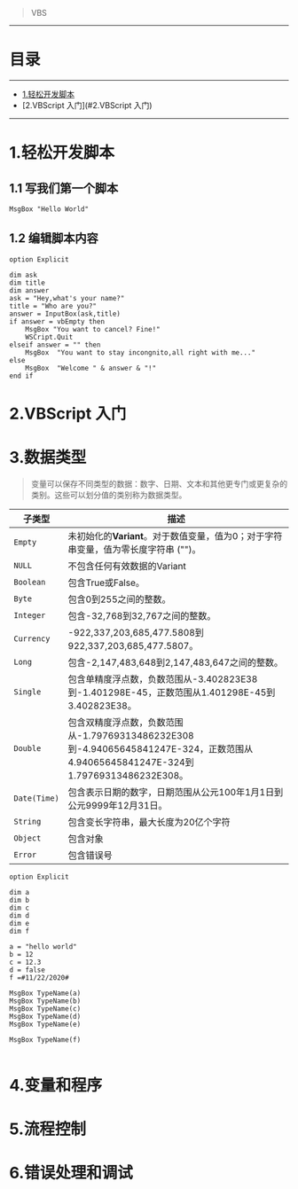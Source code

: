 > VBS



---

# 目录

---

* [1.轻松开发脚本](#1.轻松开发脚本)
* [2.VBScript 入门](#2.VBScript 入门)

---

# 1.轻松开发脚本



## 1.1  写我们第一个脚本

```vbscript
MsgBox "Hello World"
```

## 1.2 编辑脚本内容

```vbscript
option Explicit

dim ask
dim title
dim answer
ask = "Hey,what's your name?"
title = "Who are you?"
answer = InputBox(ask,title)
if answer = vbEmpty then
	MsgBox "You want to cancel? Fine!"	
	WSCript.Quit
elseif answer = "" then
	MsgBox  "You want to stay incongnito,all right with me..."	
else
	MsgBox  "Welcome " & answer & "!"
end if
```



# 2.VBScript 入门



# 3.数据类型

> 变量可以保存不同类型的数据：数字、日期、文本和其他更专门或更复杂的类别。这些可以划分值的类别称为数据类型。



| 子类型       | 描述                                                         |
| ------------ | ------------------------------------------------------------ |
| `Empty`      | 未初始化的**Variant**。对于数值变量，值为0；对于字符串变量，值为零长度字符串 ("")。 |
| `NULL`       | 不包含任何有效数据的Variant                                  |
| `Boolean`    | 包含True或False。                                            |
| `Byte`       | 包含0到255之间的整数。                                       |
| `Integer`    | 包含-32,768到32,767之间的整数。                              |
| `Currency`   | -922,337,203,685,477.5808到922,337,203,685,477.5807。        |
| `Long`       | 包含-2,147,483,648到2,147,483,647之间的整数。                |
| `Single`     | 包含单精度浮点数，负数范围从-3.402823E38到-1.401298E-45，正数范围从1.401298E-45到3.402823E38。 |
| `Double`     | 包含双精度浮点数，负数范围从-1.79769313486232E308到-4.94065645841247E-324，正数范围从4.94065645841247E-324到1.79769313486232E308。 |
| `Date(Time)` | 包含表示日期的数字，日期范围从公元100年1月1日到公元9999年12月31日。 |
| `String`     | 包含变长字符串，最大长度为20亿个字符                         |
| `Object`     | 包含对象                                                     |
| `Error`      | 包含错误号                                                   |







```vbscript
option Explicit

dim a 
dim b
dim c
dim d
dim e
dim f

a = "hello world"
b = 12
c = 12.3
d = false
f =#11/22/2020#

MsgBox TypeName(a)
MsgBox TypeName(b)
MsgBox TypeName(c)
MsgBox TypeName(d)
MsgBox TypeName(e)

MsgBox TypeName(f)


```



# 4.变量和程序



# 5.流程控制



# 6.错误处理和调试





